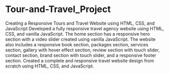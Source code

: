 # Tour-and-Travel_Project
Creating a Responsive Tours and Travel Website using HTML, CSS, and JavaScript Developed a fully responsive travel agency website using HTML, CSS, and vanilla JavaScript. The home section has a responsive hero section with a video slider created using vanilla JavaScript. The website also includes a responsive book section, packages section, services section, gallery with hover effect section, review section with touch slider, contact section, brand section with touch slider, and a responsive footer section. Created a complete and responsive travel website design from scratch using HTML, CSS, and JavaScript.
